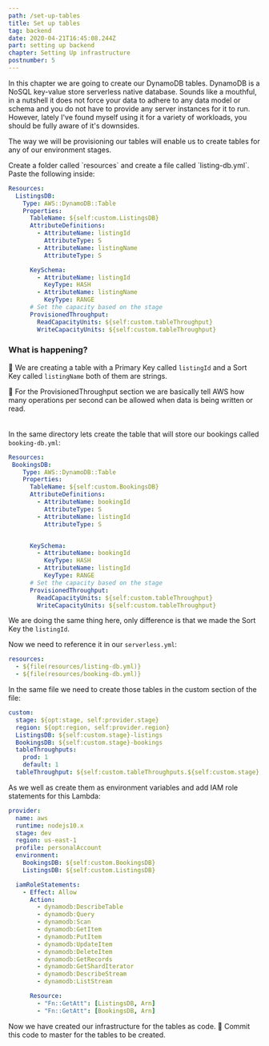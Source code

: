 ```yaml
---
path: /set-up-tables
title: Set up tables
tag: backend
date: 2020-04-21T16:45:08.244Z
part: setting up backend
chapter: Setting Up infrastructure
postnumber: 5
---
```


In this chapter we are going to create our DynamoDB tables. DynamoDB is a NoSQL key-value store serverless native database. Sounds like a mouthful, in a nutshell it does not force your data to adhere to any data model or schema and you do not have to provide any server instances for it to run. However, lately I've found myself using it for a variety of workloads, you should be fully aware of it's downsides.

The way we will be provisioning our tables will enable us to create tables for any of our environment stages.

Create a folder called \`resources\` and create a file called \`listing-db.yml\`. Paste the following inside:

```YAML
Resources:
  ListingsDB:
    Type: AWS::DynamoDB::Table
    Properties:
      TableName: ${self:custom.ListingsDB}
      AttributeDefinitions:
        - AttributeName: listingId
          AttributeType: S
        - AttributeName: listingName
          AttributeType: S

      KeySchema:
        - AttributeName: listingId
          KeyType: HASH
        - AttributeName: listingName
          KeyType: RANGE
      # Set the capacity based on the stage
      ProvisionedThroughput:
        ReadCapacityUnits: ${self:custom.tableThroughput}
        WriteCapacityUnits: ${self:custom.tableThroughput}

```

### What is happening?

🎩 We are creating a table with a Primary Key called `listingId` and a Sort Key called `listingName` both of them are strings.

🎩 For the ProvisionedThroughput section we are basically tell AWS how many operations per second can be allowed when data is being written or read. \
\
\
In the same directory lets create the table that will store our bookings called `booking-db.yml`:

```YAML
Resources:
 BookingsDB:
    Type: AWS::DynamoDB::Table
    Properties:
      TableName: ${self:custom.BookingsDB}
      AttributeDefinitions:
        - AttributeName: bookingId
          AttributeType: S
        - AttributeName: listingId
          AttributeType: S


      KeySchema:
        - AttributeName: bookingId
          KeyType: HASH
        - AttributeName: listingId
          KeyType: RANGE
      # Set the capacity based on the stage
      ProvisionedThroughput:
        ReadCapacityUnits: ${self:custom.tableThroughput}
        WriteCapacityUnits: ${self:custom.tableThroughput}
```

We are doing the same thing here, only difference is that we made the Sort Key the `listingId`.

Now we need to reference it in our `serverless.yml`:

```YAML
resources:
  - ${file(resources/listing-db.yml)}
  - ${file(resources/booking-db.yml)}
```

In the same file we need to create those tables in the custom section of the file:

```YAML
custom:
  stage: ${opt:stage, self:provider.stage}
  region: ${opt:region, self:provider.region}
  ListingsDB: ${self:custom.stage}-listings
  BookingsDB: ${self:custom.stage}-bookings
  tableThroughputs:
    prod: 1
    default: 1
  tableThroughput: ${self:custom.tableThroughputs.${self:custom.stage}, self:custom.tableThroughputs.default}
```

As we well as create them as environment variables and add IAM role statements for this Lambda:

```YAML
provider:
  name: aws
  runtime: nodejs10.x
  stage: dev
  region: us-east-1
  profile: personalAccount
  environment:
    BookingsDB: ${self:custom.BookingsDB}
    ListingsDB: ${self:custom.ListingsDB}

  iamRoleStatements:
    - Effect: Allow
      Action:
        - dynamodb:DescribeTable
        - dynamodb:Query
        - dynamodb:Scan
        - dynamodb:GetItem
        - dynamodb:PutItem
        - dynamodb:UpdateItem
        - dynamodb:DeleteItem
        - dynamodb:GetRecords
        - dynamodb:GetShardIterator
        - dynamodb:DescribeStream
        - dynamodb:ListStream

      Resource:
        - "Fn::GetAtt": [ListingsDB, Arn]
        - "Fn::GetAtt": [BookingsDB, Arn]
```

Now we have created our infrastructure for the tables as code. 🗽 Commit this code to master for the tables to be created.
